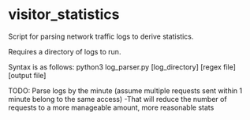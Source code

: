 # visitor_statistics
Script for parsing network traffic logs to derive statistics.


Requires a directory of logs to run.

Syntax is as follows:
python3 log_parser.py [log_directory] [regex file] [output file]


TODO:
  Parse logs by the minute (assume multiple requests sent within 1 minute belong to the same access)
    -That will reduce the number of requests to a more manageable amount, more reasonable stats
    
